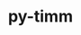 ---
title: "py-timm"
layout: cache
categories: [package, develop-2024-11-24]
meta: {"versions": ["0.9.7", "1.0.11"], "compilers": ["apple-clang@=15.0.0", "gcc@=13.2.0"], "oss": ["ubuntu24.04", "ventura"], "platforms": ["darwin", "linux"], "targets": ["aarch64", "x86_64_v3"], "stacks": ["ml-darwin-aarch64-mps", "ml-linux-aarch64-cpu", "ml-linux-aarch64-cuda", "ml-linux-x86_64-cpu", "ml-linux-x86_64-cuda", "root"], "num_specs": 15, "num_specs_by_stack": {"ml-darwin-aarch64-mps": 3, "root": 15, "ml-linux-aarch64-cuda": 3, "ml-linux-aarch64-cpu": 3, "ml-linux-x86_64-cpu": 3, "ml-linux-x86_64-cuda": 3}}
spec_details: [{"hash": "dlrxmsj7uzpezgyrkc3zuilsoaimqbhw", "compiler": "apple-clang@=15.0.0", "versions": ["0.9.7"], "os": "ventura", "platform": "darwin", "target": "aarch64", "variants": ["build_system=python_pip"], "stacks": ["ml-darwin-aarch64-mps", "root"], "size": "-", "tarball": "https://binaries.spack.io/develop-2024-11-24/build_cache/darwin-ventura-aarch64/apple-clang-15.0.0/py-timm-0.9.7/darwin-ventura-aarch64-apple-clang-15.0.0-py-timm-0.9.7-dlrxmsj7uzpezgyrkc3zuilsoaimqbhw.spack"}, {"hash": "s4dyakdgw25vrqjvb4v4d4iaqfk435d2", "compiler": "apple-clang@=15.0.0", "versions": ["0.9.7"], "os": "ventura", "platform": "darwin", "target": "aarch64", "variants": ["build_system=python_pip"], "stacks": ["ml-darwin-aarch64-mps", "root"], "size": "-", "tarball": "https://binaries.spack.io/develop-2024-11-24/build_cache/darwin-ventura-aarch64/apple-clang-15.0.0/py-timm-0.9.7/darwin-ventura-aarch64-apple-clang-15.0.0-py-timm-0.9.7-s4dyakdgw25vrqjvb4v4d4iaqfk435d2.spack"}, {"hash": "qsuofvoftq6nrffuveqnxf3svmq6vhdn", "compiler": "apple-clang@=15.0.0", "versions": ["1.0.11"], "os": "ventura", "platform": "darwin", "target": "aarch64", "variants": ["build_system=python_pip"], "stacks": ["ml-darwin-aarch64-mps", "root"], "size": "-", "tarball": "https://binaries.spack.io/develop-2024-11-24/build_cache/darwin-ventura-aarch64/apple-clang-15.0.0/py-timm-1.0.11/darwin-ventura-aarch64-apple-clang-15.0.0-py-timm-1.0.11-qsuofvoftq6nrffuveqnxf3svmq6vhdn.spack"}, {"hash": "ozfrckuyi3wfim3k2uz5ilatlqkhkrvs", "compiler": "gcc@=13.2.0", "versions": ["0.9.7"], "os": "ubuntu24.04", "platform": "linux", "target": "aarch64", "variants": ["build_system=python_pip"], "stacks": ["ml-linux-aarch64-cuda", "root"], "size": "-", "tarball": "https://binaries.spack.io/develop-2024-11-24/build_cache/linux-ubuntu24.04-aarch64/gcc-13.2.0/py-timm-0.9.7/linux-ubuntu24.04-aarch64-gcc-13.2.0-py-timm-0.9.7-ozfrckuyi3wfim3k2uz5ilatlqkhkrvs.spack"}, {"hash": "pxnz5j2awanjr4cgi3bnf63u5iphplhm", "compiler": "gcc@=13.2.0", "versions": ["0.9.7"], "os": "ubuntu24.04", "platform": "linux", "target": "aarch64", "variants": ["build_system=python_pip"], "stacks": ["root", "ml-linux-aarch64-cpu"], "size": "-", "tarball": "https://binaries.spack.io/develop-2024-11-24/build_cache/linux-ubuntu24.04-aarch64/gcc-13.2.0/py-timm-0.9.7/linux-ubuntu24.04-aarch64-gcc-13.2.0-py-timm-0.9.7-pxnz5j2awanjr4cgi3bnf63u5iphplhm.spack"}, {"hash": "hyfio3ozewayspkcvpcxxxfnhlo6qi5v", "compiler": "gcc@=13.2.0", "versions": ["0.9.7"], "os": "ubuntu24.04", "platform": "linux", "target": "aarch64", "variants": ["build_system=python_pip"], "stacks": ["root", "ml-linux-aarch64-cpu"], "size": "-", "tarball": "https://binaries.spack.io/develop-2024-11-24/build_cache/linux-ubuntu24.04-aarch64/gcc-13.2.0/py-timm-0.9.7/linux-ubuntu24.04-aarch64-gcc-13.2.0-py-timm-0.9.7-hyfio3ozewayspkcvpcxxxfnhlo6qi5v.spack"}, {"hash": "jrukf5m2xvhynlpj2fy4xigz4ydw5w5s", "compiler": "gcc@=13.2.0", "versions": ["0.9.7"], "os": "ubuntu24.04", "platform": "linux", "target": "aarch64", "variants": ["build_system=python_pip"], "stacks": ["ml-linux-aarch64-cuda", "root"], "size": "-", "tarball": "https://binaries.spack.io/develop-2024-11-24/build_cache/linux-ubuntu24.04-aarch64/gcc-13.2.0/py-timm-0.9.7/linux-ubuntu24.04-aarch64-gcc-13.2.0-py-timm-0.9.7-jrukf5m2xvhynlpj2fy4xigz4ydw5w5s.spack"}, {"hash": "najqfaxub6uqrejcjin5ldno7idonzba", "compiler": "gcc@=13.2.0", "versions": ["1.0.11"], "os": "ubuntu24.04", "platform": "linux", "target": "aarch64", "variants": ["build_system=python_pip"], "stacks": ["ml-linux-aarch64-cuda", "root"], "size": "-", "tarball": "https://binaries.spack.io/develop-2024-11-24/build_cache/linux-ubuntu24.04-aarch64/gcc-13.2.0/py-timm-1.0.11/linux-ubuntu24.04-aarch64-gcc-13.2.0-py-timm-1.0.11-najqfaxub6uqrejcjin5ldno7idonzba.spack"}, {"hash": "ql7drbkbcw7u2c3ltvikafxaf4johont", "compiler": "gcc@=13.2.0", "versions": ["1.0.11"], "os": "ubuntu24.04", "platform": "linux", "target": "aarch64", "variants": ["build_system=python_pip"], "stacks": ["root", "ml-linux-aarch64-cpu"], "size": "-", "tarball": "https://binaries.spack.io/develop-2024-11-24/build_cache/linux-ubuntu24.04-aarch64/gcc-13.2.0/py-timm-1.0.11/linux-ubuntu24.04-aarch64-gcc-13.2.0-py-timm-1.0.11-ql7drbkbcw7u2c3ltvikafxaf4johont.spack"}, {"hash": "v3kll3wdatmilzcz5d5d6nqdrij7zwm2", "compiler": "gcc@=13.2.0", "versions": ["0.9.7"], "os": "ubuntu24.04", "platform": "linux", "target": "x86_64_v3", "variants": ["build_system=python_pip"], "stacks": ["ml-linux-x86_64-cpu", "root"], "size": "-", "tarball": "https://binaries.spack.io/develop-2024-11-24/build_cache/linux-ubuntu24.04-x86_64_v3/gcc-13.2.0/py-timm-0.9.7/linux-ubuntu24.04-x86_64_v3-gcc-13.2.0-py-timm-0.9.7-v3kll3wdatmilzcz5d5d6nqdrij7zwm2.spack"}, {"hash": "dqnyf3lkwmhadzd5mvzrhmbbsllaxrum", "compiler": "gcc@=13.2.0", "versions": ["0.9.7"], "os": "ubuntu24.04", "platform": "linux", "target": "x86_64_v3", "variants": ["build_system=python_pip"], "stacks": ["ml-linux-x86_64-cuda", "root"], "size": "-", "tarball": "https://binaries.spack.io/develop-2024-11-24/build_cache/linux-ubuntu24.04-x86_64_v3/gcc-13.2.0/py-timm-0.9.7/linux-ubuntu24.04-x86_64_v3-gcc-13.2.0-py-timm-0.9.7-dqnyf3lkwmhadzd5mvzrhmbbsllaxrum.spack"}, {"hash": "kxlcqj5cjplpoybbzlkau7frr3xxq4do", "compiler": "gcc@=13.2.0", "versions": ["0.9.7"], "os": "ubuntu24.04", "platform": "linux", "target": "x86_64_v3", "variants": ["build_system=python_pip"], "stacks": ["ml-linux-x86_64-cuda", "root"], "size": "-", "tarball": "https://binaries.spack.io/develop-2024-11-24/build_cache/linux-ubuntu24.04-x86_64_v3/gcc-13.2.0/py-timm-0.9.7/linux-ubuntu24.04-x86_64_v3-gcc-13.2.0-py-timm-0.9.7-kxlcqj5cjplpoybbzlkau7frr3xxq4do.spack"}, {"hash": "5hmzfhluzs23zi4k3xgxhedj45byik2z", "compiler": "gcc@=13.2.0", "versions": ["0.9.7"], "os": "ubuntu24.04", "platform": "linux", "target": "x86_64_v3", "variants": ["build_system=python_pip"], "stacks": ["ml-linux-x86_64-cpu", "root"], "size": "-", "tarball": "https://binaries.spack.io/develop-2024-11-24/build_cache/linux-ubuntu24.04-x86_64_v3/gcc-13.2.0/py-timm-0.9.7/linux-ubuntu24.04-x86_64_v3-gcc-13.2.0-py-timm-0.9.7-5hmzfhluzs23zi4k3xgxhedj45byik2z.spack"}, {"hash": "lkltwtu4fumbd5wbqi4ty7wk6l626tmg", "compiler": "gcc@=13.2.0", "versions": ["1.0.11"], "os": "ubuntu24.04", "platform": "linux", "target": "x86_64_v3", "variants": ["build_system=python_pip"], "stacks": ["ml-linux-x86_64-cuda", "root"], "size": "-", "tarball": "https://binaries.spack.io/develop-2024-11-24/build_cache/linux-ubuntu24.04-x86_64_v3/gcc-13.2.0/py-timm-1.0.11/linux-ubuntu24.04-x86_64_v3-gcc-13.2.0-py-timm-1.0.11-lkltwtu4fumbd5wbqi4ty7wk6l626tmg.spack"}, {"hash": "qdgnoljxh4viod2fpxoif6luwtizbley", "compiler": "gcc@=13.2.0", "versions": ["1.0.11"], "os": "ubuntu24.04", "platform": "linux", "target": "x86_64_v3", "variants": ["build_system=python_pip"], "stacks": ["ml-linux-x86_64-cpu", "root"], "size": "-", "tarball": "https://binaries.spack.io/develop-2024-11-24/build_cache/linux-ubuntu24.04-x86_64_v3/gcc-13.2.0/py-timm-1.0.11/linux-ubuntu24.04-x86_64_v3-gcc-13.2.0-py-timm-1.0.11-qdgnoljxh4viod2fpxoif6luwtizbley.spack"}]
---
